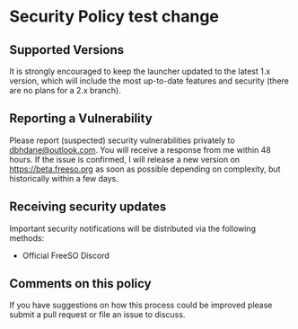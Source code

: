 # Security Policy test change

## Supported Versions

It is strongly encouraged to keep the launcher updated to the latest 1.x version, which will include the most up-to-date features and security (there are no plans for a 2.x branch).

## Reporting a Vulnerability

Please report (suspected) security vulnerabilities privately to dbhdane@outlook.com. You will receive a response from me within 48 hours. If the issue is confirmed, I will release a new version on https://beta.freeso.org as soon as possible depending on complexity, but historically within a few days.

## Receiving security updates

Important security notifications will be distributed via the following methods:

* Official FreeSO Discord

## Comments on this policy
If you have suggestions on how this process could be improved please submit a pull request or file an issue to discuss.
